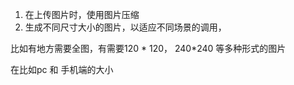 1. 在上传图片时，使用图片压缩
2. 生成不同尺寸大小的图片，以适应不同场景的调用，

比如有地方需要全图，有需要120 * 120， 240*240 等多种形式的图片

在比如pc 和 手机端的大小